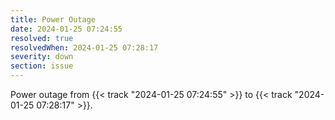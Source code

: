 ```yaml
---
title: Power Outage
date: 2024-01-25 07:24:55
resolved: true
resolvedWhen: 2024-01-25 07:28:17
severity: down
section: issue
---
```


Power outage from {{< track "2024-01-25 07:24:55" >}} to {{< track "2024-01-25 07:28:17" >}}.
